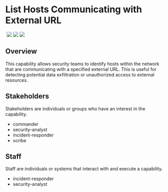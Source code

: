 # List Hosts Communicating with External URL
&nbsp;![](https://img.shields.io/badge/ID-C2115-blue)&nbsp;![](https://img.shields.io/badge/Phase-Identification_%28P0002%29-blue)&nbsp;![](https://img.shields.io/badge/Category-Network-blue)
## Overview
This capability allows security teams to identify hosts within the network that are communicating with a specified external URL. This is useful for detecting potential data exfiltration or unauthorized access to external resources.

## Stakeholders
Stakeholders are individuals or groups who have an interest in the capability.

- commander
- security-analyst
- incident-responder
- scribe

## Staff
Staff are individuals or systems that interact with and execute a capability.

- incident-responder
- security-analyst